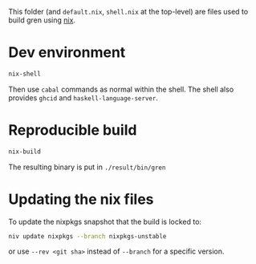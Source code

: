 This folder (and `default.nix`, `shell.nix` at the top-level) are files used to build gren
using [nix](https://nixos.org/).


# Dev environment

```sh
nix-shell
```

Then use `cabal` commands as normal within the shell.  The shell also provides `ghcid`
and `haskell-language-server`.


# Reproducible build

```sh
nix-build
```

The resulting binary is put in `./result/bin/gren`


# Updating the nix files

To update the nixpkgs snapshot that the build is locked to:

```sh
niv update nixpkgs --branch nixpkgs-unstable
```

or use `--rev <git sha>` instead of `--branch` for a specific version.
